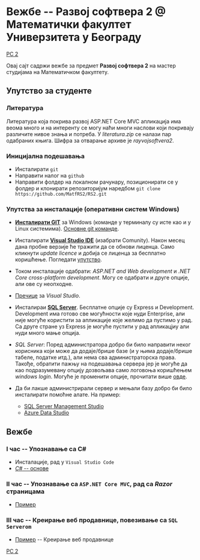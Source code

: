 # Вежбе -- Развој софтвера 2 @ Математички факултет Универзитета у Београду

[РС 2](../README.md)

Овај сајт садржи вежбе за предмет **Развој софтвера 2** на мастер студијама на Математичком факултету.

## Упутство за студенте

### Литература

Литература која покрива развој ASP.NET Core MVC апликација има веома много и на интеренту се могу наћи многи наслови који покривају различите нивое знања и потреба. У _literatura.zip_ се налази пар одабраних књига. Шифра за отварање архиве је _rayvojsoftvera2_.

### Иницијална подешавања

* Инсталирати `git`
* Направити налог на `github`
* Направити фолдер на локалном рачунару, позиционирати се у фолдер и клонирати репозиторијум наредбом ```git clone https://github.com/MatfRS2/RS2.git```

### Упутства за инсталације (оперативни систем Windows)

* **[Инсталирати GIT](https://git-scm.com/download/win)** за Windows (команде у терминалу су исте као и у Linux системима). 
  [Основне git команде](https://confluence.atlassian.com/bitbucketserver/basic-git-commands-776639767.html). 

* Инсталирати **[Visual Studio IDE](https://visualstudio.microsoft.com/)** (изабрати Comunity). Након месец дана пробне верзије ће тражити да се обнови лиценца. Само кликнути _update licence_ и добија се лиценца за бесплатно коришћење.
  Погледати [упутство](https://docs.microsoft.com/en-gb/visualstudio/get-started/csharp/tutorial-aspnet-core-ef-step-01?view=vs-2019).
  
* Током инсталације одабрати: _ASP.NET and Web development_ и _.NET Core cross-platform development_.
  Могу се одабрати и друге опције, али ове су неопходне.

* [Пречице](https://code.visualstudio.com/shortcuts/keyboard-shortcuts-windows.pdf) за _Visual Studio_.

* Инсталираи **[SQL Server](https://www.microsoft.com/en-ie/sql-server/sql-server-downloads)**. Бесплатне опције су Express и Development. Development има готово све могућности које нуди Enterprise, али није могуће користити за апликације које желимо да пустимо у рад. Са друге стране уз Express je могуће пустити у рад апликацјиу али нуди много мање опција.

* _SQL Server_: Поред администратора добро би било направити неког корисника који може да додаје/брише базе (и у њима додаје/брише табеле, податке итд.), али нема сва администраторска права. Такође, обратити пажњу на подешавања сервера јер је могуће да као подразумевану опцију дозвољава само логовоња коришћењем _windows login_. Могуће је променити опције, прочитати више [овде](https://docs.microsoft.com/en-us/sql/database-engine/configure-windows/change-server-authentication-mode?redirectedfrom=MSDN&view=sql-server-ver15).

* Да би лакше администрирали сервер и мењали базу добро би било инсталирати помоћне алате. На пример:
	* [SQL Server Management Studio](https://docs.microsoft.com/en-us/sql/ssms/download-sql-server-management-studio-ssms?view=sql-server-ver15)
	* [Azure Data Studio](https://docs.microsoft.com/en-us/sql/azure-data-studio/download?view=sql-server-ver15)


## Вежбе

### **I час** -- Упознавање са C\#

* Инсталације, рад у `Visual Studio Code`
* [_C#_ -- основе](./01_cas/README.md) 

### **II час** -- Упознавање са `ASP.NET Core MVC`, рад са _Razor_ страницама

* [Пример](./02_cas/README.md)

### **III час** -- Креирање веб продавнице, повезивање са `SQL Serverom`

* [Пример](./03_cas/README.md) -- Креирање веб продавнице

[РС 2](../README.md)
